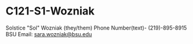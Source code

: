 # C121-S1-Wozniak
Solstice "Sol" Wozniak (they/them)
Phone Number(text)- (219)-895-8915
BSU Email: sara.wozniak@bsu.edu
